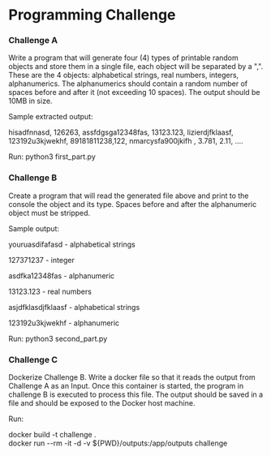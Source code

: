 # Programming Challenge

### Challenge A
Write a program that will generate four (4) types of printable random objects and store them in a single file, 
each object will be separated by a ",".  These are the 4 objects: alphabetical strings, real numbers, integers, 
alphanumerics. The alphanumerics should contain a random number of spaces before and after it (not exceeding 10 spaces).
The output should be 10MB in size.

Sample extracted output:

hisadfnnasd, 126263, assfdgsga12348fas, 13123.123, 
lizierdjfklaasf, 123192u3kjwekhf, 89181811238,122, 
nmarcysfa900jkifh  , 3.781, 2.11, ....

Run: python3 first_part.py

### Challenge B

Create a program that will read the generated file above and print to the console the object and its type. Spaces before and after the alphanumeric object must be stripped.

Sample output:

youruasdifafasd - alphabetical strings

127371237 - integer

asdfka12348fas - alphanumeric

13123.123 - real numbers

asjdfklasdjfklaasf - alphabetical strings

123192u3kjwekhf - alphanumeric

Run: python3 second_part.py

### Challenge C

Dockerize Challenge B. Write a docker file so that it reads the output from Challenge A as an Input. Once this container is started,  the program in challenge B is executed to process this file. The output should be saved in a file and should be exposed to the Docker host machine.


Run:

docker build -t challenge .  
docker run --rm -it -d -v ${PWD}/outputs:/app/outputs challenge  
 